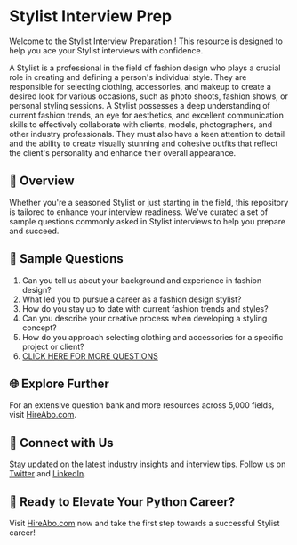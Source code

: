 # Stylist Interview Prep

Welcome to the Stylist Interview Preparation ! This resource is designed to help you ace your Stylist interviews with confidence.

A Stylist is a professional in the field of fashion design who plays a crucial role in creating and defining a person's individual style. They are responsible for selecting clothing, accessories, and makeup to create a desired look for various occasions, such as photo shoots, fashion shows, or personal styling sessions. A Stylist possesses a deep understanding of current fashion trends, an eye for aesthetics, and excellent communication skills to effectively collaborate with clients, models, photographers, and other industry professionals. They must also have a keen attention to detail and the ability to create visually stunning and cohesive outfits that reflect the client's personality and enhance their overall appearance.

## 🚀 Overview

Whether you're a seasoned Stylist or just starting in the field, this repository is tailored to enhance your interview readiness. We've curated a set of sample questions commonly asked in Stylist interviews to help you prepare and succeed.

## 📝 Sample Questions

1. Can you tell us about your background and experience in fashion design?
2. What led you to pursue a career as a fashion design stylist?
3. How do you stay up to date with current fashion trends and styles?
4. Can you describe your creative process when developing a styling concept?
5. How do you approach selecting clothing and accessories for a specific project or client?
6. [CLICK HERE FOR MORE QUESTIONS](https://hireabo.com/job/6_1_6/Stylist)

## 🌐 Explore Further

For an extensive question bank and more resources across 5,000 fields, visit [HireAbo.com](https://www.hireabo.com).

## 📱 Connect with Us

Stay updated on the latest industry insights and interview tips. Follow us on [Twitter](https://twitter.com/hireabo) and [LinkedIn](https://www.linkedin.com/in/hire-abo-3609972a8/).

## 🚀 Ready to Elevate Your Python Career?

Visit [HireAbo.com](https://www.hireabo.com) now and take the first step towards a successful Stylist career!